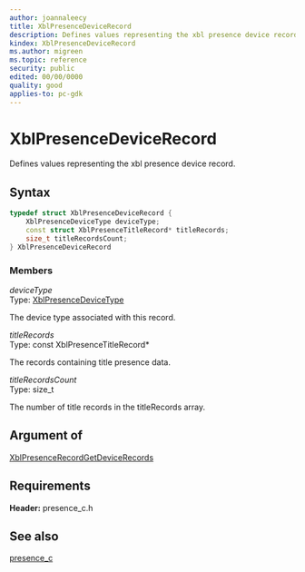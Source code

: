 ```yaml
---
author: joannaleecy
title: XblPresenceDeviceRecord
description: Defines values representing the xbl presence device record.
kindex: XblPresenceDeviceRecord
ms.author: migreen
ms.topic: reference
security: public
edited: 00/00/0000
quality: good
applies-to: pc-gdk
---
```


# XblPresenceDeviceRecord  

Defines values representing the xbl presence device record.  

## Syntax  
  
```cpp
typedef struct XblPresenceDeviceRecord {  
    XblPresenceDeviceType deviceType;  
    const struct XblPresenceTitleRecord* titleRecords;  
    size_t titleRecordsCount;  
} XblPresenceDeviceRecord  
```
  
### Members  
  
*deviceType*  
Type: [XblPresenceDeviceType](../enums/xblpresencedevicetype.md)  
  
The device type associated with this record.
  
*titleRecords*  
Type: const XblPresenceTitleRecord*  
  
The records containing title presence data.
  
*titleRecordsCount*  
Type: size_t  
  
The number of title records in the titleRecords array.
  
## Argument of
  
[XblPresenceRecordGetDeviceRecords](../functions/xblpresencerecordgetdevicerecords.md)
  
## Requirements  
  
**Header:** presence_c.h
  
## See also  
[presence_c](../presence_c_members.md)  
  
  